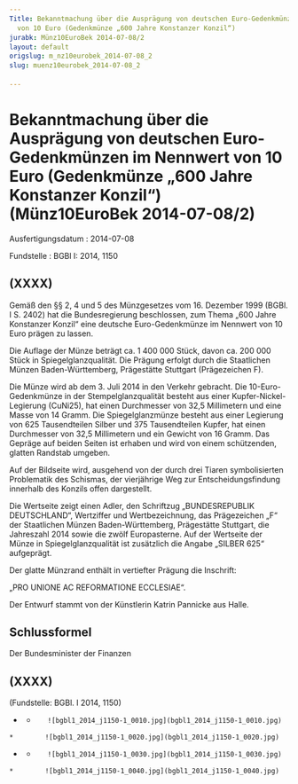 ```yaml
---
Title: Bekanntmachung über die Ausprägung von deutschen Euro-Gedenkmünzen im Nennwert
  von 10 Euro (Gedenkmünze „600 Jahre Konstanzer Konzil“)
jurabk: Münz10EuroBek 2014-07-08/2
layout: default
origslug: m_nz10eurobek_2014-07-08_2
slug: muenz10eurobek_2014-07-08_2

---
```


# Bekanntmachung über die Ausprägung von deutschen Euro-Gedenkmünzen im Nennwert von 10 Euro (Gedenkmünze „600 Jahre Konstanzer Konzil“) (Münz10EuroBek 2014-07-08/2)

Ausfertigungsdatum
:   2014-07-08

Fundstelle
:   BGBl I: 2014, 1150


## (XXXX)

Gemäß den §§ 2, 4 und 5 des Münzgesetzes vom 16. Dezember 1999 (BGBl.
I S. 2402) hat die Bundesregierung beschlossen, zum Thema „600 Jahre
Konstanzer Konzil“ eine deutsche Euro-Gedenkmünze im Nennwert von 10
Euro prägen zu lassen.

Die Auflage der Münze beträgt ca. 1 400 000 Stück, davon ca. 200 000
Stück in Spiegelglanzqualität. Die Prägung erfolgt durch die
Staatlichen Münzen Baden-Württemberg, Prägestätte Stuttgart
(Prägezeichen F).

Die Münze wird ab dem 3. Juli 2014 in den Verkehr gebracht. Die
10-Euro-Gedenkmünze in der Stempelglanzqualität besteht aus einer
Kupfer-Nickel-Legierung (CuNi25), hat einen Durchmesser von 32,5
Millimetern und eine Masse von 14 Gramm. Die Spiegelglanzmünze besteht
aus einer Legierung von 625 Tausendteilen Silber und 375 Tausendteilen
Kupfer, hat einen Durchmesser von 32,5 Millimetern und ein Gewicht von
16 Gramm. Das Gepräge auf beiden Seiten ist erhaben und wird von einem
schützenden, glatten Randstab umgeben.

Auf der Bildseite wird, ausgehend von der durch drei Tiaren
symbolisierten Problematik des Schismas, der vierjährige Weg zur
Entscheidungsfindung innerhalb des Konzils offen dargestellt.

Die Wertseite zeigt einen Adler, den Schriftzug „BUNDESREPUBLIK
DEUTSCHLAND“, Wertziffer und Wertbezeichnung, das Prägezeichen „F“ der
Staatlichen Münzen Baden-Württemberg, Prägestätte Stuttgart, die
Jahreszahl 2014 sowie die zwölf Europasterne. Auf der Wertseite der
Münze in Spiegelglanzqualität ist zusätzlich die Angabe „SILBER 625“
aufgeprägt.

Der glatte Münzrand enthält in vertiefter Prägung die Inschrift:

„PRO UNIONE AC
REFORMATIONE ECCLESIAE“.

Der Entwurf stammt von der Künstlerin Katrin Pannicke aus Halle.


## Schlussformel

Der Bundesminister der Finanzen


## (XXXX)

(Fundstelle: BGBl. I 2014, 1150)


*    *        ![bgbl1_2014_j1150-1_0010.jpg](bgbl1_2014_j1150-1_0010.jpg)
    *        ![bgbl1_2014_j1150-1_0020.jpg](bgbl1_2014_j1150-1_0020.jpg)

*    *        ![bgbl1_2014_j1150-1_0030.jpg](bgbl1_2014_j1150-1_0030.jpg)
    *        ![bgbl1_2014_j1150-1_0040.jpg](bgbl1_2014_j1150-1_0040.jpg)



